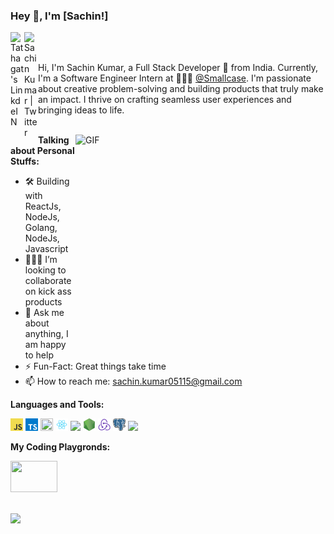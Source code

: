 ### Hey 👋, I'm [Sachin!]

<a href="https://in.linkedin.com/in/sachin-kumar-203991224">
  <img align="left" alt="Tathagat's LinkdeIN" width="22px" src="https://cdn.jsdelivr.net/npm/simple-icons@v3/icons/linkedin.svg" />
</a>
<a href="https://x.com/Sachin51151">
  <img align="left" alt="Sachin Kumar | Twitter" width="22px" src="https://cdn.jsdelivr.net/npm/simple-icons@v3/icons/twitter.svg" />
</a>

<br />
<br />

Hi, I'm Sachin Kumar, a Full Stack Developer 🚀 from India. Currently, I'm a Software Engineer Intern at 🙍🏽‍♂️ [@Smallcase](https://smallcase.com/). I'm passionate about creative problem-solving and building products that truly make an impact. I thrive on crafting seamless user experiences and bringing ideas to life.
<br/>
<br/>

<img align="right" height="340" width="400" alt="GIF" src="https://github.com/gujral1997/poteto/blob/master/nice.gif" />

**Talking about Personal Stuffs:**
- 🛠 Building with ReactJs, NodeJs, Golang, NodeJs, Javascript  
- 👨🏻‍💻 I’m looking to collaborate on kick ass products  
- 💬 Ask me about anything, I am happy to help  
- ⚡️ Fun-Fact: Great things take time  
- 📫 How to reach me: sachin.kumar05115@gmail.com  


**Languages and Tools:**  

<code><img height="20" src="https://raw.githubusercontent.com/github/explore/80688e429a7d4ef2fca1e82350fe8e3517d3494d/topics/javascript/javascript.png"></code>
<code><img height="20" src="https://raw.githubusercontent.com/github/explore/80688e429a7d4ef2fca1e82350fe8e3517d3494d/topics/typescript/typescript.png"></code>
<code><img height="20" width="20" src="https://go.dev/blog/go-brand/Go-Logo/PNG/Go-Logo_Blue.png"></code>
<code><img height="20" src="https://raw.githubusercontent.com/github/explore/80688e429a7d4ef2fca1e82350fe8e3517d3494d/topics/react/react.png"></code>
<code><img height="20" src="https://assets.vercel.com/image/upload/v1662130559/nextjs/Icon_light_background.png"></code>
<code><img height="20" src="https://raw.githubusercontent.com/github/explore/80688e429a7d4ef2fca1e82350fe8e3517d3494d/topics/nodejs/nodejs.png"></code>
<code><img height="20" src="https://raw.githubusercontent.com/github/explore/80688e429a7d4ef2fca1e82350fe8e3517d3494d/topics/redux/redux.png"></code>
<code><img height="20" src="https://raw.githubusercontent.com/github/explore/80688e429a7d4ef2fca1e82350fe8e3517d3494d/topics/postgresql/postgresql.png"></code>
<code><img height="20" src="https://www.mongodb.com/assets/images/global/leaf.png"></code>
<!-- <code><img height="20" src="https://raw.githubusercontent.com/github/explore/80688e429a7d4ef2fca1e82350fe8e3517d3494d/topics/docker/docker.png"></code> -->

**My Coding Playgronds:**  

<a href="https://leetcode.com/sachin5115">
    <img width="75" height="50" src="https://assets.leetcode.com/static_assets/public/images/LeetCode_Sharing.png">
</a>

<br/>
<br/>

![](https://komarev.com/ghpvc/?username=imsachin49)
